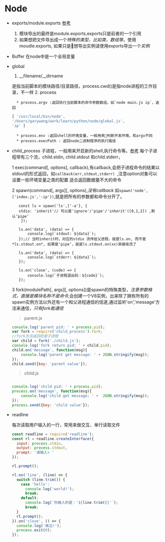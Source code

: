 # Node

- exports/module.exports [参考](http://weizhifeng.net/node-js-exports-vs-module-exports.html)

    1. 模块导出的最终是module.exports,exports只是前者的一个引用
    2. 如果想把文件导出成一个*特殊的类型，比如类，数组等*，使用moudle.exports, 如果只是想导出实例请使用exports导出一个*实例*
- Buffer 在node中是一个全局变量
- global

    1. __filename/__dirname

    是指当前脚本的模块路径/目录路径，process.cwd()是指node进程的工作目录，不一样
    2. process

        * process.argv :返回执行当前脚本的命令参数数组，如`node main.js ip`，返回
    ```js
    [ '/usr/local/bin/node',
    '/Users/garywang/work/learn/python/node/global.js',
    'ip' ]
    ```
        * process.env :返回shell的环境变量，一般用来判断开发环境，和argv不同
        * process.execPath : 返回node二进制程序的执行路径
- child_process 子进程，一般用来开启新的shell,执行命令等。[参考](http://www.runoob.com/nodejs/nodejs-process.html)
    每个子进程带有三个流，child.stdin, child.stdout 和child.stderr，

    1 exec(command[, options], callback),有callback,会把子进程命令的结果以stdout的形式返回，如`callback(err,stdout,stderr)
    `,注意option对象可以设置一些环境变量之类的配置 适合返回数据量不大的命令

    2 spawn(command[, args][, options),*没有callback*
     如`spawn('node',['index.js','-ip'])`,就是把所有的参数都和命令分开了。

     ```
        const ls = spawn('ls',['-a'], {
        stdio: 'inherit'// 可以是'ignore'/'pipe'/'inherit'([0,1,2]) ,默认‘pipe’
         });

        ls.on('data', (data) => {
            console.log(`stdout: ${data}`);
        });// 当时inherit时，对应的stdio 流传给父进程，就是ls.on, 而不是 *ls.stdout.on*, 如果是‘pipe’，就是ls.stdout.on(xx)来接收流了
        
        ls.on('data', (data) => {
            console.log(`stderr: ${data}`);
        });
        
        ls.on('close', (code) => {
            console.log(`子进程退出码：${code}`);
        });

     ```

    3 fork(modulePath[, args][, options])是spawn的特殊类型，*注意参数格式，直接是模块名称不是命令*,会创建一个V8实例，出来除了拥有所有的spawn实例方法以外还有一个和父进程通信的信道,通过监听'on','message'方法来通信，*只有fork能通信*

    > parent.js

    ```js
    console.log('parent pid: ' + process.pid);
    var fork = require('child_process').fork;
    //fork方法返回的是子进程
    var child = fork('./child.js');
    console.log('fork return pid: ' + child.pid);
    child.on('message', function(msg){
        console.log('parent get message: ' + JSON.stringify(msg));
    });
    child.send({key: 'parent value'});

    ```

    > child.js

    ```js

    console.log('child pid: ' + process.pid);
    process.on('message', function(msg){
        console.log('child get message: ' +  JSON.stringify(msg));
    });
    process.send({key: 'child value'});
    ```

- readline

    每次读取用户输入的一行，常用来做交互、单行读取文件
    ```js
    const readline = require('readline');
    const rl = readline.createInterface({
      input: process.stdin,
      output: process.stdout,
      prompt: '请输入> '
    });

    rl.prompt();

    rl.on('line', (line) => {
      switch (line.trim()) {
        case 'hello':
          console.log('world!');
          break;
        default:
          console.log(`你输入的是：'${line.trim()}'`);
          break;
      }
      rl.prompt();
    }).on('close', () => {
      console.log('再见!');
      process.exit(0);
    });

    ```